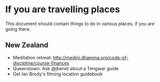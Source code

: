 # If you are travelling places

This document should contain things to do in various places, if you are going there.

## New Zealand

- Meditation retreat: http://medini.dhamma.org/code-of-discipline/course-finances
- Queenstown: Ask @jbenet about a Tengwar guide
- Get Ian Brody's filming location guidebook
